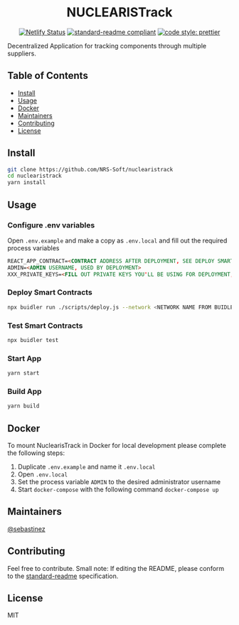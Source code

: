 <div style="text-align:center">
<h1>NUCLEARISTrack</h1>

[![Netlify Status](https://api.netlify.com/api/v1/badges/0f631d63-bf4e-4145-b0de-2258d9a9e665/deploy-status)](https://app.netlify.com/sites/sad-heyrovsky-a72589/deploys) [![standard-readme compliant](https://img.shields.io/badge/standard--readme-OK-green.svg?style=flat-square)](https://github.com/RichardLitt/standard-readme) [![code style: prettier](https://img.shields.io/badge/code_style-prettier-ff69b4.svg?style=flat-square)](https://github.com/prettier/prettier)</div>

Decentralized Application for tracking components through multiple suppliers.

## Table of Contents

- [Install](#install)
- [Usage](#usage)
- [Docker](#docker)
- [Maintainers](#maintainers)
- [Contributing](#contributing)
- [License](#license)

## Install

```sh
git clone https://github.com/NRS-Soft/nuclearistrack
cd nuclearistrack
yarn install
```

## Usage

### Configure .env variables

Open `.env.example` and make a copy as `.env.local` and fill out the required process variables

```md
REACT_APP_CONTRACT=<CONTRACT ADDRESS AFTER DEPLOYMENT, SEE DEPLOY SMART CONTRACTS>
ADMIN=<ADMIN USERNAME, USED BY DEPLOYMENT>
XXX_PRIVATE_KEYS=<FILL OUT PRIVATE KEYS YOU'LL BE USING FOR DEPLOYMENT, DO NOT COMMIT THEM ANYWHERE>
```

### Deploy Smart Contracts

```sh
npx buidler run ./scripts/deploy.js --network <NETWORK NAME FROM BUIDLER CONFIG>
```

### Test Smart Contracts

```sh
npx buidler test
```

### Start App

```sh
yarn start
```

### Build App

```sh
yarn build
```

## Docker

To mount NuclearisTrack in Docker for local development please complete the following steps:

1. Duplicate `.env.example` and name it `.env.local`
2. Open `.env.local`
3. Set the process variable `ADMIN` to the desired administrator username
4. Start `docker-compose` with the following command `docker-compose up`

## Maintainers

[@sebastinez](https://github.com/sebastinez)

## Contributing

Feel free to contribute.
Small note: If editing the README, please conform to the [standard-readme](https://github.com/RichardLitt/standard-readme) specification.

## License

MIT
